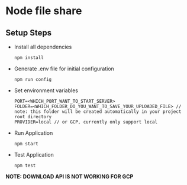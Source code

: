 # Node file share

## Setup Steps

-   Install all dependencies
    ```
    npm install
    ```
-   Generate .env file for initial configuration
    ```
    npm run config
    ```
-   Set environment variables
    ```
    PORT=<WHICH_PORT_WANT_TO_START_SERVER>
    FOLDER=<WHICH_FOLDER_DO_YOU_WANT_TO_SAVE_YOUR_UPLOADED_FILE> // note: this folder will be created automatically in your project root directory
    PROVIDER=local // or GCP, currently only support local
    ```
-   Run Application

    ```
    npm start
    ```

-   Test Application

    ```
    npm test
    ```

**NOTE: DOWNLOAD API IS NOT WORKING FOR GCP**
